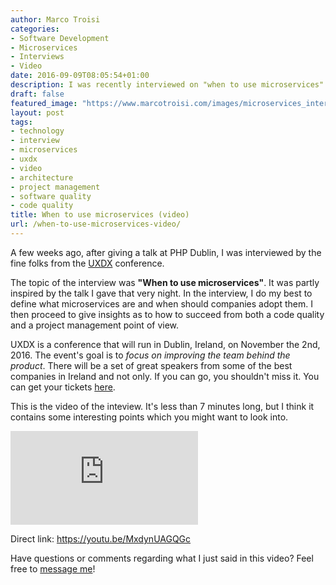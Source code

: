 ```yaml
---
author: Marco Troisi
categories:
- Software Development
- Microservices
- Interviews
- Video
date: 2016-09-09T08:05:54+01:00
description: I was recently interviewed on "when to use microservices". Find out what I said!
draft: false
featured_image: "https://www.marcotroisi.com/images/microservices_interview_screenshot.png"
layout: post
tags:
- technology
- interview
- microservices
- uxdx
- video
- architecture
- project management
- software quality
- code quality
title: When to use microservices (video)
url: /when-to-use-microservices-video/
---
```


A few weeks ago, after giving a talk at PHP Dublin, I was interviewed by the fine folks from the [UXDX](https://uxdxconf.com/) conference.

The topic of the interview was **"When to use microservices"**. It was partly inspired by the talk I gave that very night. In the interview, I do my best to define what microservices are and when should companies adopt them. I then proceed to give insights as to how to succeed from both a code quality and a project management point of view.

UXDX is a conference that will run in Dublin, Ireland, on November the 2nd, 2016. The event's goal is to *focus on improving the team behind the product*. There will be a set of great speakers from some of the best companies in Ireland and not only. If you can go, you shouldn't miss it. You can get your tickets [here](https://uxdxconf.com/#/tickets).

This is the video of the inteview. It's less than 7 minutes long, but I think it contains some interesting points which you might want to look into.

<div class="videoWrapper">
<iframe src="https://www.youtube.com/embed/MxdynUAGQGc" frameborder="0" allowfullscreen></iframe>
</div>

Direct link: https://youtu.be/MxdynUAGQGc

Have questions or comments regarding what I just said in this video? Feel free to [message me](https://www.twitter.com/marcotroisi)!



